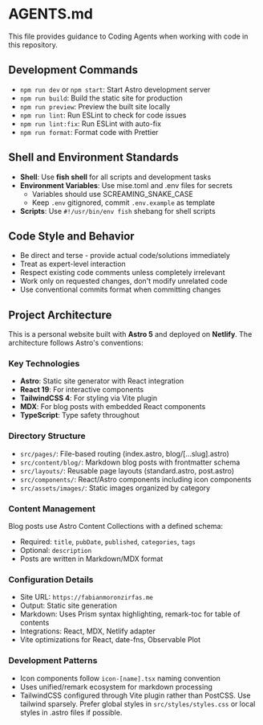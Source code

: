 # AGENTS.md

This file provides guidance to Coding Agents when working with code in this repository.

## Development Commands

- `npm run dev` or `npm start`: Start Astro development server
- `npm run build`: Build the static site for production
- `npm run preview`: Preview the built site locally
- `npm run lint`: Run ESLint to check for code issues
- `npm run lint:fix`: Run ESLint with auto-fix
- `npm run format`: Format code with Prettier

## Shell and Environment Standards

- **Shell**: Use **fish shell** for all scripts and development tasks
- **Environment Variables**: Use mise.toml and .env files for secrets
  - Variables should use SCREAMING_SNAKE_CASE
  - Keep `.env` gitignored, commit `.env.example` as template
- **Scripts**: Use `#!/usr/bin/env fish` shebang for shell scripts

## Code Style and Behavior

- Be direct and terse - provide actual code/solutions immediately
- Treat as expert-level interaction
- Respect existing code comments unless completely irrelevant
- Work only on requested changes, don't modify unrelated code
- Use conventional commits format when committing changes

## Project Architecture

This is a personal website built with **Astro 5** and deployed on **Netlify**. The architecture follows Astro's conventions:

### Key Technologies
- **Astro**: Static site generator with React integration
- **React 19**: For interactive components
- **TailwindCSS 4**: For styling via Vite plugin
- **MDX**: For blog posts with embedded React components
- **TypeScript**: Type safety throughout

### Directory Structure
- `src/pages/`: File-based routing (index.astro, blog/[...slug].astro)
- `src/content/blog/`: Markdown blog posts with frontmatter schema
- `src/layouts/`: Reusable page layouts (standard.astro, post.astro)
- `src/components/`: React/Astro components including icon components
- `src/assets/images/`: Static images organized by category

### Content Management
Blog posts use Astro Content Collections with a defined schema:
- Required: `title`, `pubDate`, `published`, `categories`, `tags`
- Optional: `description`
- Posts are written in Markdown/MDX format

### Configuration Details
- Site URL: `https://fabianmoronzirfas.me`
- Output: Static site generation
- Markdown: Uses Prism syntax highlighting, remark-toc for table of contents
- Integrations: React, MDX, Netlify adapter
- Vite optimizations for React, date-fns, Observable Plot

### Development Patterns
- Icon components follow `icon-[name].tsx` naming convention
- Uses unified/remark ecosystem for markdown processing
- TailwindCSS configured through Vite plugin rather than PostCSS. Use tailwind sparsely. Prefer global styles	 in `src/styles/styles.css` or local styles in .astro files if possible.
